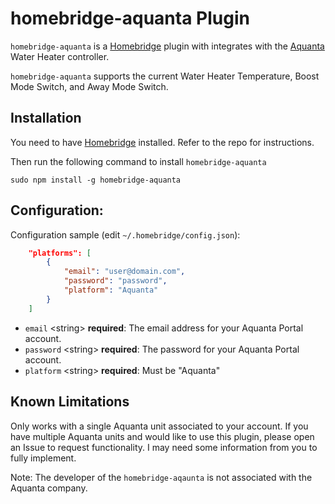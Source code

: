 # homebridge-aquanta Plugin

`homebridge-aquanta` is a [Homebridge](https://github.com/nfarina/homebridge) plugin with integrates with the [Aquanta](https://aquanta.io/)
Water Heater controller. 

`homebridge-aquanta` supports the current Water Heater Temperature, Boost Mode Switch, and Away Mode Switch.

## Installation

You need to have [Homebridge](https://github.com/nfarina/homebridge) installed. Refer to the repo for
instructions.  

Then run the following command to install `homebridge-aquanta`

```
sudo npm install -g homebridge-aquanta
```

## Configuration:

Configuration sample (edit `~/.homebridge/config.json`):

```json
    "platforms": [
        {
            "email": "user@domain.com",
            "password": "password",
            "platform": "Aquanta"
        }
    ]
```

- `email` \<string\> **required**: The email address for your Aquanta Portal account.
- `password` \<string\> **required**: The password for your Aquanta Portal account.
- `platform` \<string\> **required**: Must be "Aquanta"

## Known Limitations

Only works with a single Aquanta unit associated to your account.  If you have multiple Aquanta units and would 
like to use this plugin, please open an Issue to request functionality.  I may need some information from you 
to fully implement.




Note: The developer of the `homebridge-aqaunta` is not associated with the Aquanta company.
